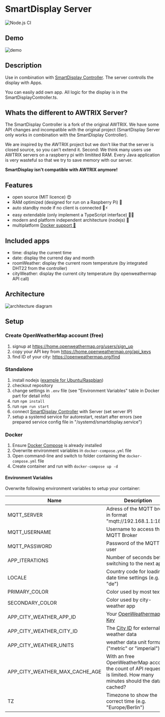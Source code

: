 # SmartDisplay Server

![Node.js CI](https://github.com/Smart-Display/SmartDisplay-Server/workflows/Node.js%20CI/badge.svg)

## Demo

![demo](https://github.com/Smart-Display/SmartDisplay-Server/blob/master/docs/demo.gif?raw=true)

## Description

Use in combination with [SmartDisplay Controller](https://github.com/MCeddy/SmartDisplay-Controller).
The server controlls the display with Apps.

You can easily add own app. All logic for the display is in the SmartDisplayController.ts.

## Whats the different to AWTRIX Server?

The SmartDisplay Controller is a fork of the original AWTRIX. We have some API changes and incompatible with the original project (SmartDisplay Server only works in combination with the SmartDisplay Controller).

We are inspired by the AWTRIX project but we don't like that the server is closed source, so you can't extend it.
Second: We think many users use AWTRIX servers on a raspberry pi with limitited RAM. Every Java application is very wasteful so that we try to save memory with our server.

**SmartDisplay isn't compatible with AWTRIX anymore!**

## Features

- open source (MIT licence) 😍
- RAM optimized (designed for run on a Raspberry Pi) 🚀
- auto standby mode if no client is connected 🔌⚡
- easy extendable (only implement a TypeScript interface) 👩‍💻
- modern and platform independent architecture (nodejs) 🐧
- multiplatform [Docker support 🐳](https://hub.docker.com/r/mceddy/smartdisplay-server)

## Included apps

- time: display the current time
- date: display the currend day and month
- roomWeather: display the current room temperature (by integrated DHT22 from the controller)
- cityWeather: display the current city temperature (by openweathermap API call)

## Architecture

![architecture diagram](https://github.com/Smart-Display/SmartDisplay-Server/blob/master/docs/architecture.png?raw=true)

## Setup

### Create OpenWeatherMap account (free)

1. signup at <https://home.openweathermap.org/users/sign_up>
2. copy your API key from <https://home.openweathermap.org/api_keys>
3. find ID of your city: <https://openweathermap.org/find>

### Standalone

1. install nodejs ([example for Ubuntu/Raspbian](https://tecadmin.net/install-latest-nodejs-npm-on-ubuntu/))
2. checkout repository
3. change settings in `.env` file (see "Environment Variables" table in Docker part for detail info)
4. run `npm install`
5. run `npm run start`
6. connect [SmartDisplay Controller](https://github.com/MCeddy/SmartDisplay-Controller) with Server (set server IP)
7. setup a systemd service for autorestart, restart after errors (see prepared service config file in "/systemd/smartdisplay.service")

### Docker

1. Ensure [Docker Compose](https://docs.docker.com/compose/) is already installed
2. Overwrite environment variables in `docker-compose.yml` file
3. Open command-line and switch to folder containing the `docker-compose.yml` file
4. Create container and run with `docker-compose up -d`

#### Environment Variables

Overwrite following environment variables to setup your container:

| Name                           | Description                                                                                                        |
| ------------------------------ | ------------------------------------------------------------------------------------------------------------------ |
| MQTT_SERVER                    | Adress of the MQTT broker in format "mqtt://192.168.1.1:1883"                                                      |
| MQTT_USERNAME                  | Username to access the MQTT Broker                                                                                 |
| MQTT_PASSWORD                  | Password of the MQTT user                                                                                          |
| APP_ITERATIONS                 | Number of seconds before switching to the next app                                                                 |
| LOCALE                         | Country code for loading date time settings (e.g. "de")                                                            |
| PRIMARY_COLOR                  | Color used by most texts                                                                                           |
| SECONDARY_COLOR                | Color used by city-weather app                                                                                     |
| APP_CITY_WEATHER_APP_ID        | Your [OpenWeathermap API Key](https://home.openweathermap.org/api_keys)                                            |
| APP_CITY_WEATHER_CITY_ID       | The [City ID](https://openweathermap.org/find) for external weather data                                           |
| APP_CITY_WEATHER_UNITS         | weather data unit forma ("metric" or "imperial")                                                                   |
| APP_CITY_WEATHER_MAX_CACHE_AGE | With an free OpenWeatherMap account the count of API requests is limited. How many minutes should the data cached? |
| TZ                             | Timezone to show the correct time (e.g. "Europe/Berlin")                                                           |
